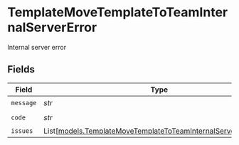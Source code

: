 # TemplateMoveTemplateToTeamInternalServerError

Internal server error


## Fields

| Field                                                                                                                              | Type                                                                                                                               | Required                                                                                                                           | Description                                                                                                                        |
| ---------------------------------------------------------------------------------------------------------------------------------- | ---------------------------------------------------------------------------------------------------------------------------------- | ---------------------------------------------------------------------------------------------------------------------------------- | ---------------------------------------------------------------------------------------------------------------------------------- |
| `message`                                                                                                                          | *str*                                                                                                                              | :heavy_check_mark:                                                                                                                 | N/A                                                                                                                                |
| `code`                                                                                                                             | *str*                                                                                                                              | :heavy_check_mark:                                                                                                                 | N/A                                                                                                                                |
| `issues`                                                                                                                           | List[[models.TemplateMoveTemplateToTeamInternalServerErrorIssue](../models/templatemovetemplatetoteaminternalservererrorissue.md)] | :heavy_minus_sign:                                                                                                                 | N/A                                                                                                                                |
